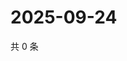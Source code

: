 # 2025-09-24

共 0 条

<!-- BEGIN ZHIHUVIDEO -->
<!-- 最后更新时间 Wed Sep 24 2025 03:09:18 GMT+0800 (China Standard Time) -->

<!-- END ZHIHUVIDEO -->
